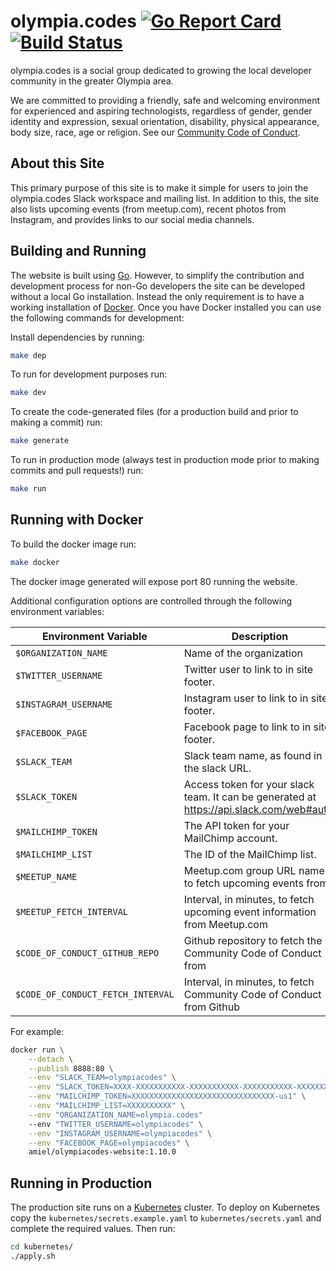 # olympia.codes [![Go Report Card](https://goreportcard.com/badge/github.com/olympiacodes/website)](https://goreportcard.com/report/github.com/olympiacodes/website) [![Build Status](https://travis-ci.org/olympiacodes/website.svg?branch=master)](https://travis-ci.org/olympiacodes/website)

olympia.codes is a social group dedicated to growing the local developer community in the greater Olympia area.

We are committed to providing a friendly, safe and welcoming environment for experienced and aspiring technologists, regardless of gender, gender identity and expression, sexual orientation, disability, physical appearance, body size, race, age or religion. See our [Community Code of Conduct][coc].

## About this Site

This primary purpose of this site is to make it simple for users to join the olympia.codes Slack workspace and mailing list. In addition to this, the site also lists upcoming events (from meetup.com), recent photos from Instagram, and provides links to our social media channels.

## Building and Running

The website is built using [Go][go]. However, to simplify the contribution and development process for non-Go developers the site can be developed without a local Go installation. Instead the only requirement is to have a working installation of [Docker][docker]. Once you have Docker installed you can use the following commands for
development:

Install dependencies by running:

```sh
make dep
```

To run for development purposes run:

```sh
make dev
```

To create the code-generated files (for a production build and prior to making
a commit) run:

```sh
make generate
```

To run in production mode (always test in production mode prior to making
commits and pull requests!) run:

```sh
make run
```

## Running with Docker

To build the docker image run:

```sh
make docker
```

The docker image generated will expose port 80 running the website.

Additional configuration options are controlled through the following environment variables:

| Environment Variable              | Description                                                                              | Default Value                       |
| --------------------------------- | ---------------------------------------------------------------------------------------- | ----------------------------------- |
| `$ORGANIZATION_NAME`              | Name of the organization                                                                 | `"olympia.codes"`                |
| `$TWITTER_USERNAME`               | Twitter user to link to in site footer.                                                  | `""`                                |
| `$INSTAGRAM_USERNAME`             | Instagram user to link to in site footer.                                                | `""`                                |
| `$FACEBOOK_PAGE`                  | Facebook page to link to in site footer.                                                 | `""`                                |
| `$SLACK_TEAM`                     | Slack team name, as found in the slack URL.                                              | `""`                                |
| `$SLACK_TOKEN`                    | Access token for your slack team. It can be generated at https://api.slack.com/web#auth. | `""`                                |
| `$MAILCHIMP_TOKEN`                | The API token for your MailChimp account.                                                | `""`                                |
| `$MAILCHIMP_LIST`                 | The ID of the MailChimp list.                                                            | `""`                                |
| `$MEETUP_NAME`                    | Meetup.com group URL name to fetch upcoming events from.                                 | `""`                                |
| `$MEETUP_FETCH_INTERVAL`          | Interval, in minutes, to fetch upcoming event information from Meetup.com                | `30`                                |
| `$CODE_OF_CONDUCT_GITHUB_REPO`    | Github repository to fetch the Community Code of Conduct from                            | `"olympiacodes/code-of-conduct"` |
| `$CODE_OF_CONDUCT_FETCH_INTERVAL` | Interval, in minutes, to fetch Community Code of Conduct from Github                     | `30`                                |

For example:

```sh
docker run \
    --detach \
    --publish 8888:80 \
    --env "SLACK_TEAM=olympiacodes" \
    --env "SLACK_TOKEN=XXXX-XXXXXXXXXXX-XXXXXXXXXXX-XXXXXXXXXXX-XXXXXXXXXX" \
    --env "MAILCHIMP_TOKEN=XXXXXXXXXXXXXXXXXXXXXXXXXXXXXXXX-us1" \
    --env "MAILCHIMP_LIST=XXXXXXXXXX" \
    --env "ORGANIZATION_NAME=olympia.codes"
    --env "TWITTER_USERNAME=olympiacodes" \
    --env "INSTAGRAM_USERNAME=olympiacodes" \
    --env "FACEBOOK_PAGE=olympiacodes" \
    amiel/olympiacodes-website:1.10.0
```

## Running in Production

The production site runs on a [Kubernetes][k8s] cluster. To deploy on Kubernetes copy the `kubernetes/secrets.example.yaml` to `kubernetes/secrets.yaml` and complete the required values. Then run:

```sh
cd kubernetes/
./apply.sh
```

[coc]: http://olympia.codes/code-of-conduct
[go]: http://www.golang.org
[docker]: https://www.docker.com/products/docker-desktop
[k8s]: http://kubernetes.io
